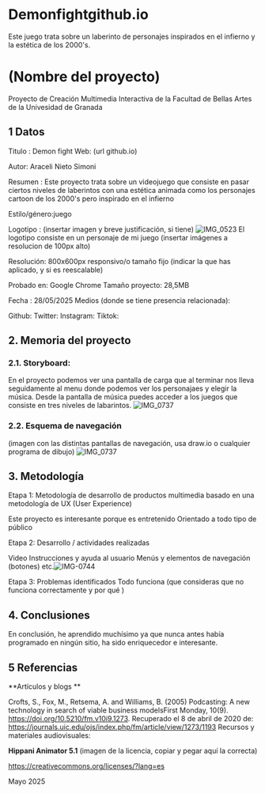 # Demonfightgithub.io
Este juego trata sobre un laberinto de personajes inspirados en el infierno y la estética de los 2000's.
# (Nombre del proyecto)
Proyecto de Creación Multimedia Interactiva de la Facultad de Bellas Artes de la Univesidad de Granada

## 1 Datos
Titulo : Demon fight
Web: (url github.io)

Autor: Araceli Nieto Simoni

Resumen : Este proyecto trata sobre un videojuego que consiste en pasar ciertos niveles de laberintos con una estética animada como los personajes cartoon de los 2000's pero inspirado en el infierno

Estilo/género:juego

Logotipo : (insertar imagen y breve justificación, si tiene)
![IMG_0523](https://github.com/user-attachments/assets/f877a446-54b7-42be-94e9-a161ccdf3ccc)
El logotipo consiste en un personaje de mi juego
(insertar imágenes a resolucion de 100px alto)

Resolución: 800x600px responsivo/o tamaño fijo (indicar la que has aplicado, y si es reescalable)

Probado en: Google Chrome
Tamaño proyecto: 28,5MB

Fecha : 28/05/2025
Medios (donde se tiene presencia relacionada):

Github:
Twitter:
Instagram:
Tiktok:

## 2. Memoria del proyecto
### 2.1. Storyboard:
En el proyecto podemos ver una pantalla de carga que al terminar nos lleva seguidamente al menu donde podemos ver los personajaes y elegir la música. Desde la pantalla de música puedes acceder a los juegos que consiste en tres niveles de labarintos.
![IMG_0737](https://github.com/user-attachments/assets/632e7137-6374-42e4-b1b9-6b3616178e10)

### 2.2. Esquema de navegación
(imagen con las distintas pantallas de navegación, usa draw.io o cualquier programa de dibujo)
![IMG_0737](https://github.com/user-attachments/assets/c799d80a-9e6c-4a8b-b63b-8d54a96738f5)

## 3. Metodología

Etapa 1: Metodología de desarrollo de productos multimedia basado en una metodología de UX (User Experience)

Este proyecto es interesante porque es entretenido
Orientado a todo tipo de público

Etapa 2: Desarrollo / actividades realizadas

Video
Instrucciones y ayuda al usuario
Menús y elementos de navegación (botones)
etc.![IMG-0744](https://github.com/user-attachments/assets/16654379-e3ab-4d96-b107-886ce7a6e198)

Etapa 3: Problemas identificados Todo funciona
(que consideras que no funciona correctamente y por qué )

## 4. Conclusiones
En conclusión, he aprendido muchísimo ya que nunca antes había programado en ningún sitio, ha sido enriquecedor e interesante.
## 5 Referencias
**Artículos y blogs **

Crofts, S., Fox, M., Retsema, A. and Williams, B. (2005) Podcasting: A new technology in search of viable business modelsFirst Monday, 10(9). https://doi.org/10.5210/fm.v10i9.1273. Recuperado el 8 de abril de 2020 de: https://journals.uic.edu/ojs/index.php/fm/article/view/1273/1193
Recursos y materiales audiovisuales:

**Hippani Animator 5.1**
(imagen de la licencia, copiar y pegar aquí la correcta)

https://creativecommons.org/licenses/?lang=es

Mayo 2025
